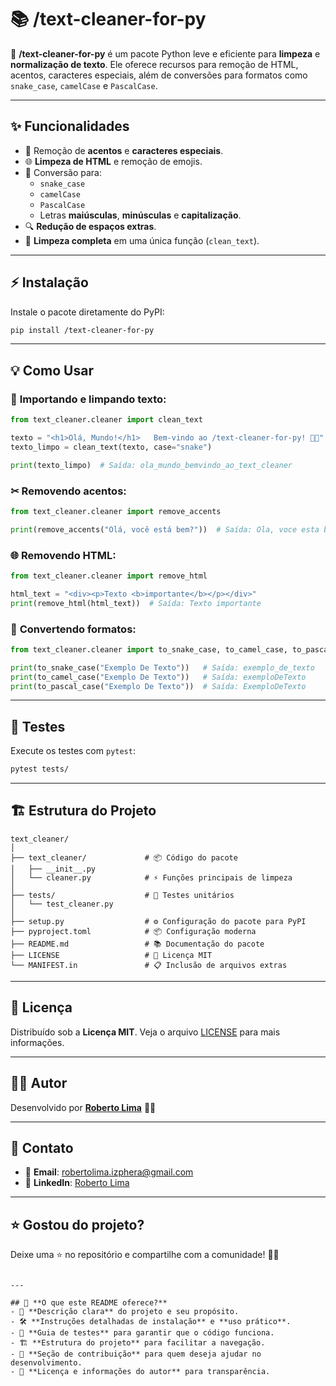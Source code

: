 # 📚 **/text-cleaner-for-py**

🧹 **/text-cleaner-for-py** é um pacote Python leve e eficiente para **limpeza** e **normalização de texto**. Ele oferece recursos para remoção de HTML, acentos, caracteres especiais, além de conversões para formatos como `snake_case`, `camelCase` e `PascalCase`.

---

## ✨ **Funcionalidades**
- 🔡 Remoção de **acentos** e **caracteres especiais**.
- 🌐 **Limpeza de HTML** e remoção de emojis.
- 🔄 Conversão para:
  - `snake_case`
  - `camelCase`
  - `PascalCase`
  - Letras **maiúsculas**, **minúsculas** e **capitalização**.
- 🔍 **Redução de espaços extras**.
- 🧹 **Limpeza completa** em uma única função (`clean_text`).

---

## ⚡ **Instalação**

Instale o pacote diretamente do PyPI:

```bash
pip install /text-cleaner-for-py
```

---

## 💡 **Como Usar**

### 🔡 **Importando e limpando texto:**

```python
from text_cleaner.cleaner import clean_text

texto = "<h1>Olá, Mundo!</h1>   Bem-vindo ao /text-cleaner-for-py! 🧹✨"
texto_limpo = clean_text(texto, case="snake")

print(texto_limpo)  # Saída: ola_mundo_bemvindo_ao_text_cleaner
```

### ✂ **Removendo acentos:**
```python
from text_cleaner.cleaner import remove_accents

print(remove_accents("Olá, você está bem?"))  # Saída: Ola, voce esta bem?
```

### 🌐 **Removendo HTML:**
```python
from text_cleaner.cleaner import remove_html

html_text = "<div><p>Texto <b>importante</b></p></div>"
print(remove_html(html_text))  # Saída: Texto importante
```

### 🔄 **Convertendo formatos:**
```python
from text_cleaner.cleaner import to_snake_case, to_camel_case, to_pascal_case

print(to_snake_case("Exemplo De Texto"))   # Saída: exemplo_de_texto
print(to_camel_case("Exemplo De Texto"))   # Saída: exemploDeTexto
print(to_pascal_case("Exemplo De Texto"))  # Saída: ExemploDeTexto
```

---

## 🧪 **Testes**

Execute os testes com `pytest`:

```bash
pytest tests/
```

---

## 🏗 **Estrutura do Projeto**

```
text_cleaner/
│
├── text_cleaner/             # 📦 Código do pacote
│   ├── __init__.py
│   └── cleaner.py            # ⚡ Funções principais de limpeza
│
├── tests/                    # 🧪 Testes unitários
│   └── test_cleaner.py
│
├── setup.py                  # ⚙️ Configuração do pacote para PyPI
├── pyproject.toml            # 📦 Configuração moderna
├── README.md                 # 📚 Documentação do pacote
├── LICENSE                   # 📜 Licença MIT
└── MANIFEST.in               # 📋 Inclusão de arquivos extras
```

---

## 📝 **Licença**

Distribuído sob a **Licença MIT**. Veja o arquivo [LICENSE](LICENSE) para mais informações.

---
## 👨‍💻 **Autor**

Desenvolvido por **[Roberto Lima](https://robertolima-developer.vercel.app/)** 🚀✨

---

## 💬 **Contato**

- 📧 **Email**: robertolima.izphera@gmail.com
- 💼 **LinkedIn**: [Roberto Lima](https://www.linkedin.com/in/roberto-lima-01/)  

---

## ⭐ **Gostou do projeto?**

Deixe uma ⭐ no repositório e compartilhe com a comunidade! 🚀✨  
```

---

## 🌟 **O que este README oferece?**
- 🎯 **Descrição clara** do projeto e seu propósito.  
- 🛠 **Instruções detalhadas de instalação** e **uso prático**.  
- 🧪 **Guia de testes** para garantir que o código funciona.  
- 🏗 **Estrutura do projeto** para facilitar a navegação.  
- 🔄 **Seção de contribuição** para quem deseja ajudar no desenvolvimento.  
- 📝 **Licença e informações do autor** para transparência.
